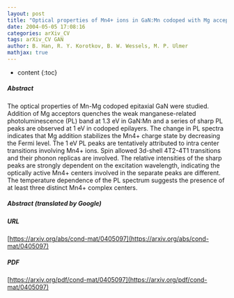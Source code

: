 ```yaml
---
layout: post
title: "Optical properties of Mn4+ ions in GaN:Mn codoped with Mg acceptors"
date: 2004-05-05 17:08:16
categories: arXiv_CV
tags: arXiv_CV GAN
author: B. Han, R. Y. Korotkov, B. W. Wessels, M. P. Ulmer
mathjax: true
---
```


* content
{:toc}

##### Abstract
The optical properties of Mn-Mg codoped epitaxial GaN were studied. Addition of Mg acceptors quenches the weak manganese-related photoluminescence (PL) band at 1.3 eV in GaN:Mn and a series of sharp PL peaks are observed at 1 eV in codoped epilayers. The change in PL spectra indicates that Mg addition stabilizes the Mn4+ charge state by decreasing the Fermi level. The 1 eV PL peaks are tentatively attributed to intra center transitions involving Mn4+ ions. Spin allowed 3d-shell 4T2-4T1 transitions and their phonon replicas are involved. The relative intensities of the sharp peaks are strongly dependent on the excitation wavelength, indicating the optically active Mn4+ centers involved in the separate peaks are different. The temperature dependence of the PL spectrum suggests the presence of at least three distinct Mn4+ complex centers.

##### Abstract (translated by Google)


##### URL
[https://arxiv.org/abs/cond-mat/0405097](https://arxiv.org/abs/cond-mat/0405097)

##### PDF
[https://arxiv.org/pdf/cond-mat/0405097](https://arxiv.org/pdf/cond-mat/0405097)

